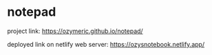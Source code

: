 # notepad
project link: https://ozymeric.github.io/notepad/

deployed link on netlify web server: https://ozysnotebook.netlify.app/
